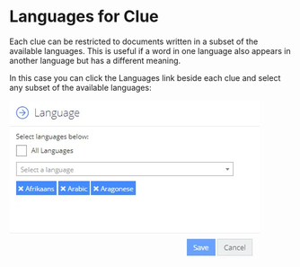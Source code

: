 # Languages for Clue

Each clue can be restricted to documents written in a subset of the available languages. This is
useful if a word in one language also appears in another language but has a different meaning.

In this case you can click the Languages link beside each clue and select any subset of the
available languages:

![cluelanguages](../../../../../../static/img/product_docs/dataclassification/ndc/admin/taxonomies/cluelanguages.webp)
